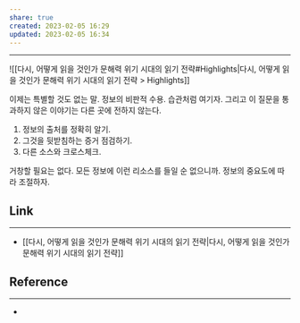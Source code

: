 ```yaml
---
share: true
created: 2023-02-05 16:29
updated: 2023-02-05 16:34
---
```


---
![[다시, 어떻게 읽을 것인가  문해력 위기 시대의 읽기 전략#Highlights|다시, 어떻게 읽을 것인가  문해력 위기 시대의 읽기 전략 > Highlights]]

이제는 특별할 것도 없는 말. 정보의 비판적 수용.
습관처럼 여기자.
그리고 이 질문을 통과하지 않은 이야기는 다른 곳에 전하지 않는다.

1. 정보의 출처를 정확히 알기.
2. 그것을 뒷받침하는 증거 점검하기.
3. 다른 소스와 크로스체크.

거창할 필요는 없다. 모든 정보에 이런 리소스를 들일 순 없으니까.
정보의 중요도에 따라 조절하자.


## Link
---
- [[다시, 어떻게 읽을 것인가  문해력 위기 시대의 읽기 전략|다시, 어떻게 읽을 것인가  문해력 위기 시대의 읽기 전략]]


## Reference
---
- 